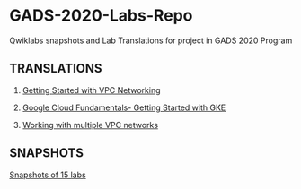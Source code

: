 # GADS-2020-Labs-Repo
Qwiklabs snapshots and Lab Translations for project in GADS 2020 Program

## TRANSLATIONS
1. [Getting Started with VPC Networking](https://github.com/estaar/GADS-2020-Labs-Repo/blob/master/Translations/Getting%20Started%20with%20VPC%20Networking.md)

2. [Google Cloud Fundamentals- Getting Started with GKE](https://github.com/estaar/GADS-2020-Labs-Repo/blob/master/Translations/Google%20Cloud%20Fundamentals-%20Getting%20Started%20with%20GKE.md)

3. [Working with multiple VPC networks](https://github.com/estaar/GADS-2020-Labs-Repo/blob/master/Translations/Working%20with%20multiple%20VPC%20networks.md)

## SNAPSHOTS
[Snapshots of 15 labs](https://github.com/estaar/GADS-2020-Labs-Repo/tree/master/Snapshots)
